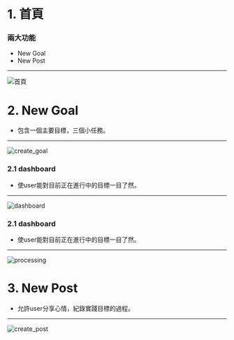 
# 1. 首頁
### 兩大功能
- New Goal
- New Post
---
![首頁](https://github.com/TonnyLee123/en/blob/main/%E9%A6%96%E9%A0%81.jpg?raw=true)

# 2. New Goal
- 包含一個主要目標，三個小任務。
---
![create_goal](https://github.com/TonnyLee123/en/blob/main/goal%E5%BB%BA%E7%AB%8B.png?raw=true)

### 2.1 dashboard
- 使user能對目前正在進行中的目標一目了然。
---
![dashboard](https://github.com/TonnyLee123/en/blob/main/dashboard.png?raw=true)

### 2.1 dashboard
- 使user能對目前正在進行中的目標一目了然。
---
![processing](https://github.com/TonnyLee123/en/blob/main/%E9%80%B2%E8%A1%8C%E4%B8%AD.png?raw=true)
# 3. New Post
- 允許user分享心情，紀錄實踐目標的過程。
---
![create_post](https://github.com/TonnyLee123/en/blob/main/po%E6%96%87.png?raw=true)

